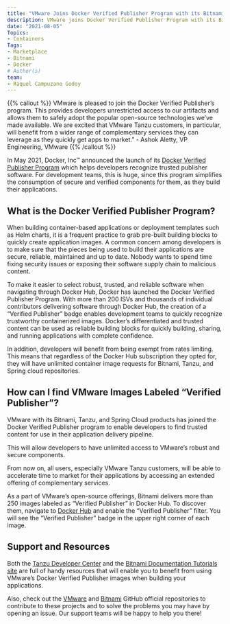 ```yaml
---
title: "VMware Joins Docker Verified Publisher Program with its Bitnami, Tanzu and Spring Cloud Products"
description: VMware joins Docker Verified Publisher Program with its Bitnami, Tanzu and Spring Cloud products. From now on, developers can quickly recognize trustworthy containerized images as well as they will have unlimited container image requests for Bitnami, Tanzu, and Spring cloud repositories.
date: "2021-08-05"
Topics:
- Containers
Tags:
- Marketplace
- Bitnami
- Docker
# Author(s)
team: 
- Raquel Campuzano Godoy
---
```



{{% callout %}} VMware is pleased to join the Docker Verified Publisher’s program. This provides developers unrestricted access to our artifacts and allows them to safely adopt the popular open-source technologies we’ve made available. We are excited that VMware Tanzu customers, in particular, will benefit from a wider range of complementary services they can leverage as they quickly get apps to market.” - Ashok Aletty, VP Engineering, VMware {{% /callout %}}

In May 2021, Docker, Inc™ announced the launch of its [Docker Verified Publisher Program](https://www.docker.com/partners) which helps developers recognize trusted publisher software. For development teams, this is huge, since this program simplifies the consumption of secure and verified components for them, as they build their applications.  


## What is the Docker Verified Publisher Program? 

When building container-based applications or deployment templates such as Helm charts, it is a frequent practice to grab pre-built building blocks to quickly create application images. A common concern among developers is to make sure that the pieces being used to build their applications are secure, reliable, maintained and up to date. Nobody wants to spend time fixing security issues or exposing their software supply chain to malicious content.  

To make it easier to select robust, trusted, and reliable software when navigating through Docker Hub, Docker has launched the Docker Verified Publisher Program. With more than 200 ISVs and thousands of individual contributors delivering software through Docker Hub, the creation of a “Verified Publisher” badge enables development teams to quickly recognize trustworthy containerized images. Docker’s differentiated and trusted content can be used as reliable building blocks for quickly building, sharing, and running applications with complete confidence.  

In addition, developers will benefit from being exempt from rates limiting. This means that regardless of the Docker Hub subscription they opted for, they will have unlimited container image requests for Bitnami, Tanzu, and Spring cloud repositories.  


## How can I find VMware Images Labeled “Verified Publisher”? 

VMware with its Bitnami, Tanzu, and Spring Cloud products has joined the Docker Verified Publisher program to enable developers to find trusted content for use in their application delivery pipeline.  

This will allow developers to have unlimited access to VMware’s robust and secure components.

From now on, all users, especially VMware Tanzu customers, will be able to accelerate time to market for their applications by accessing an extended offering of complementary services.  

As a part of VMware’s open-source offerings, Bitnami delivers more than 250 images labeled as “Verified Publisher” in Docker Hub. To discover them, navigate to [Docker Hub](https://hub.docker.com/) and enable the “Verified Publisher” filter. You will see the “Verified Publisher” badge in the upper right corner of each image.  


## Support and Resources 

Both the [Tanzu Developer Center](https://tanzu.vmware.com/developer/) and the [Bitnami Documentation Tutorials site](https://docs.bitnami.com/tutorials/) are full of handy resources that will enable you to benefit from using VMware’s Docker Verified Publisher images when building your applications.  

Also, check out the [VMware](https://github.com/vmware/) and [Bitnami](https://github.com/bitnami/) GitHub official repositories to contribute to these projects and to solve the problems you may have by opening an issue. Our support teams will be happy to help you there! 
